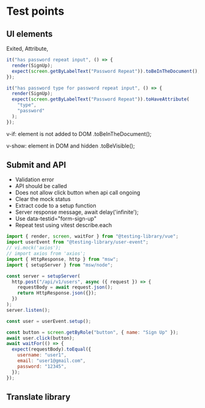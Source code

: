 # Test points

## UI elements

Exited, Attribute,

```js
it("has password repeat input", () => {
  render(SignUp);
  expect(screen.getByLabelText("Password Repeat")).toBeInTheDocument();
});

it("has password type for password repeat input", () => {
  render(SignUp);
  expect(screen.getByLabelText("Password Repeat")).toHaveAttribute(
    "type",
    "password"
  );
});
```

v-if: element is not added to DOM
.toBeInTheDocument();

v-show: element in DOM and hidden
.toBeVisible();

## Submit and API

- Validation error
- API should be called
- Does not allow click button when api call ongoing
- Clear the mock status
- Extract code to a setup function
- Server response message, await delay('infinite');
- Use data-testid="form-sign-up"
- Repeat test using vitest describe.each

```js
import { render, screen, waitFor } from "@testing-library/vue";
import userEvent from "@testing-library/user-event";
// vi.mock('axios');
// import axios from 'axios';
import { HttpResponse, http } from "msw";
import { setupServer } from "msw/node";

const server = setupServer(
  http.post("/api/v1/users", async ({ request }) => {
    requestBody = await request.json();
    return HttpResponse.json({});
  })
);
server.listen();

const user = userEvent.setup();

const button = screen.getByRole("button", { name: "Sign Up" });
await user.click(button);
await waitFor(() => {
  expect(requestBody).toEqual({
    username: "user1",
    email: "user1@gmail.com",
    password: "12345",
  });
});
```

## Translate library

